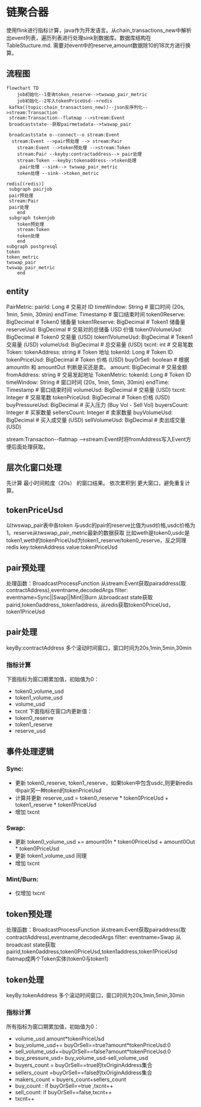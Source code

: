 


# 链聚合器
使用flink进行指标计算，java作为开发语言。从chain_transactions_new中解析出event列表，遍历列表进行处理sink到数据库。数据库结构在TableStucture.md. 需要对event中的reserve,amount数据除10的18次方进行换算。
## 流程图
```mermaid
flowchart TD
	job初始化--1查询token_reserve-->twswap_pair_metric
	job初始化--2写入tokenPriceUsd-->redis
 kafka((topic:chain_transactions_new))--json反序列化-->stream:Transaction
 stream:Transaction--flatmap -->stream:Event
 broadcaststate--获取pairmetadata-->twswap_pair

 broadcaststate o--connect--o stream:Event
  stream:Event -->pair预处理 --> stream:Pair
	stream:Event -->token预处理 -->stream:Token
	stream:Pair --keyby:contractaddress--> pair处理
	stream:Token --keyby:tokenaddress-->token处理
	 pair处理 --sink--> twswap_pair_metric
	token处理 --sink-->token_metric
	 
redis[(redis)]
 subgraph pairjob
 pair预处理
 stream:Pair
 pair处理
    end
 subgraph tokenjob
    token预处理
    stream:Token
    token处理
    end
subgraph postgresql
token
token_metric
twswap_pair
twswap_pair_metric
    end

```
## entity
PairMetric:
  pairId: Long        # 交易对 ID
  timeWindow: String  # 窗口时间 (20s, 1min, 5min, 30min)
  endTime: Timestamp  # 窗口结束时间
  token0Reserve: BigDecimal  # Token0 储备量
  token1Reserve: BigDecimal  # Token1 储备量
  reserveUsd: BigDecimal  # 交易对的总储备 USD 价值
  token0VolumeUsd: BigDecimal  # Token0 交易量 (USD)
  token1VolumeUsd: BigDecimal  # Token1 交易量 (USD)
  volumeUsd: BigDecimal  # 总交易量 (USD)
  txcnt: int  # 交易笔数
Token:
  tokenAddress: string  # Token 地址
  tokenId: Long         # Token ID
  tokenPriceUsd: BigDecimal  # Token 价格 (USD)
  buyOrSell: boolean  #  根据 amountIn 和 amountOut 判断是买还是卖。
  amount: BigDecimal  # 交易金额
  fromAddress: string  # 交易发起地址
TokenMetric:
  tokenId: Long         # Token ID
  timeWindow: String    # 窗口时间 (20s, 1min, 5min, 30min)
  endTime: Timestamp    # 窗口结束时间
  volumeUsd: BigDecimal  # 交易量 (USD)
  txcnt: Integer        # 交易笔数
  tokenPriceUsd: BigDecimal  # Token 价格 (USD)
  buyPressureUsd: BigDecimal  # 买入压力 (Buy Vol - Sell Vol)
  buyersCount: Integer  # 买家数量
  sellersCount: Integer  # 卖家数量
  buyVolumeUsd: BigDecimal  # 买入成交量 (USD)
  sellVolumeUsd: BigDecimal  # 卖出成交量 (USD)

stream:Transaction--flatmap -->stream:Event时将fromAddress写入Event方便后面处理获取。
## 层次化窗口处理
先计算 最小时间粒度（20s） 的窗口结果。
依次累积到 更大窗口，避免重复计算。
## tokenPriceUsd
以twswap_pair表中各token 与usdc的pair的reserve比值为usd价格,usdc价格为1。reserve从twswap_pair_metric最新的数据获取
比如weth是token0,usdc是token1,weth的tokenPriceUsd为token1_reserve/token0_reserve，反之同理
redis key:tokenAddress value:tokenPriceUsd
## pair预处理
处理函数：BroadcastProcessFunction
从stream:Event获取pairaddress(取contractAddress),eventname,decodedArgs
filter: eventname=Sync||Swap||Mint||Burn
从broadcast state获取pairid,token0address,,token1address,
从redis获取token0PriceUsd，token1PriceUsd
## pair处理
keyBy:contractAddress
多个滚动时间窗口，窗口时间为20s,1min,5min,30min
### 指标计算
下面指标为窗口期累加值，初始值为0：
- token0_volume_usd
- token1_volume_usd
- volume_usd
- txcnt
下面指标在窗口内更新值：
- token0_reserve
- token1_reserve
- reserve_usd
## 事件处理逻辑
### Sync:
- 更新 token0_reserve, token1_reserve，如果token中包含usdc,则更新redis中pair另一种token的tokenPriceUsd
- 计算并更新 reserve_usd = token0_reserve * token0PriceUsd + token1_reserve * token1PriceUsd
- 增加 txcnt
### Swap:
- 更新 token0_volume_usd += amount0In * token0PriceUsd + amount0Out * token0PriceUsd
- 更新 token1_volume_usd 同理
- 增加 txcnt
### Mint/Burn:
- 仅增加 txcnt
## token预处理
处理函数：BroadcastProcessFunction
从stream:Event获取pairaddress(取contractAddress),eventname,decodedArgs
filter: eventname=Swap
从broadcast state获取pairid,token0address,token0PriceUsd,token1address,token1PriceUsd
flatmap成两个Token实体(token0与token1)

## token处理
keyBy:tokenAddress
多个滚动时间窗口，窗口时间为20s,1min,5min,30min
### 指标计算
所有指标为窗口期累加值，初始值为0：
- volume_usd amount*tokenPriceUsd
- buy_volume_usd+= buyOrSell==true?amount*tokenPriceUsd:0
- sell_volume_usd+=buyOrSell==false?amount*tokenPriceUsd:0
- buy_pressure_usd= buy_volume_usd-sell_volume_usd
- buyers_count = buyOrSell==true的txOriginAddress集合
- sellers_count =buyOrSell==false的txOriginAddress集合
- makers_count = buyers_count+sellers_count
- buy_count : if buyOrSell==true ,txcnt++
- sell_count: if buyOrSell==false,txcnt++
- txcnt++

